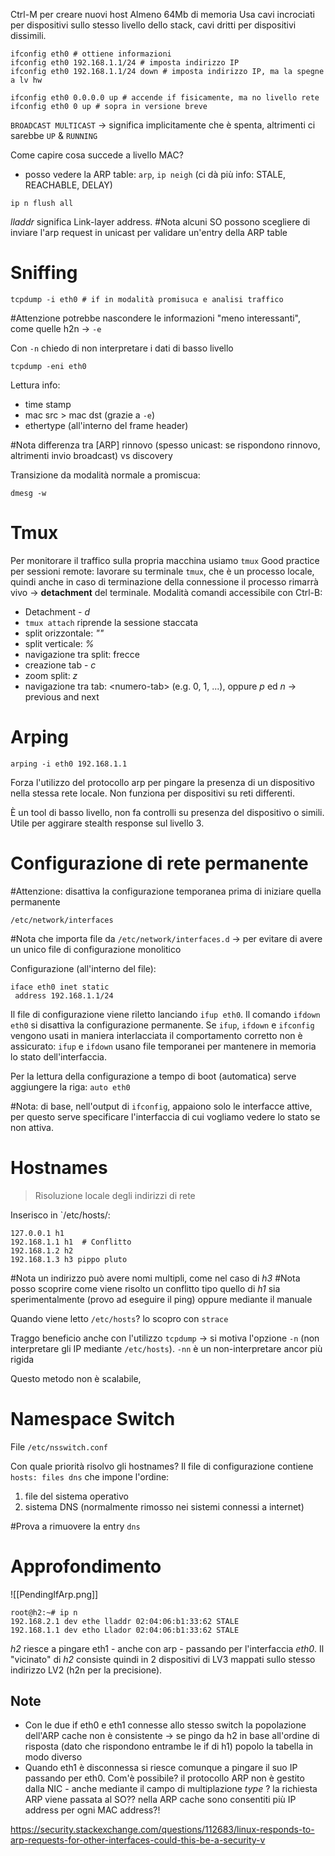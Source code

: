 Ctrl-M per creare nuovi host
Almeno 64Mb di memoria
Usa cavi incrociati per dispositivi sullo stesso livello dello stack, cavi dritti per dispositivi dissimili.

```
ifconfig eth0 # ottiene informazioni
ifconfig eth0 192.168.1.1/24 # imposta indirizzo IP
ifconfig eth0 192.168.1.1/24 down # imposta indirizzo IP, ma la spegne a lv hw

ifconfig eth0 0.0.0.0 up # accende if fisicamente, ma no livello rete
ifconfig eth0 0 up # sopra in versione breve
```

`BROADCAST MULTICAST` -> significa implicitamente che è spenta, altrimenti ci sarebbe `UP` & `RUNNING`

Come capire cosa succede a livello MAC?
- posso vedere la ARP table: `arp`, `ip neigh` (ci dà più info: STALE, REACHABLE, DELAY)

```
ip n flush all
```

*lladdr* significa Link-layer address.
#Nota alcuni SO possono scegliere di inviare l'arp request in unicast per validare un'entry della ARP table

# Sniffing
```
tcpdump -i eth0 # if in modalità promisuca e analisi traffico
```

#Attenzione potrebbe nascondere le informazioni "meno interessanti", come quelle h2n -> `-e`

Con `-n` chiedo di non interpretare i dati di basso livello

```
tcpdump -eni eth0
```

Lettura info:
- time stamp
- mac src > mac dst (grazie a `-e`)
- ethertype (all'interno del frame header)

#Nota differenza tra [ARP] rinnovo (spesso unicast: se rispondono rinnovo, altrimenti invio broadcast) vs discovery

Transizione da modalità normale a promiscua:
```
dmesg -w
```

# Tmux
Per monitorare il traffico sulla propria macchina usiamo `tmux`
Good practice per sessioni remote: lavorare su terminale `tmux`, che è un processo locale, quindi anche in caso di terminazione della connessione il processo rimarrà vivo -> **detachment** del terminale.
Modalità comandi accessibile con Ctrl-B:
- Detachment - *d*
- `tmux attach`  riprende la sessione staccata
- split orizzontale: *""*
- split verticale: *%*
- navigazione tra split: frecce
- creazione tab - *c*
- zoom split: *z*
- navigazione tra tab: \<numero-tab\> (e.g. 0, 1, ...), oppure *p* ed *n* -> previous and next

# Arping
```
arping -i eth0 192.168.1.1
```

Forza l'utilizzo del protocollo arp per pingare la presenza di un dispositivo nella stessa rete locale. Non funziona per dispositivi su reti differenti.

È un tool di basso livello, non fa controlli su presenza del dispositivo o simili. Utile per aggirare stealth response sul livello 3.

# Configurazione di rete permanente
#Attenzione: disattiva la configurazione temporanea prima di iniziare quella permanente

`/etc/network/interfaces`

#Nota che importa file da `/etc/network/interfaces.d` -> per evitare di avere un unico file di configurazione monolitico

Configurazione (all'interno del file):
```
iface eth0 inet static
 address 192.168.1.1/24
```

Il file di configurazione viene riletto lanciando `ifup eth0`. Il comando `ifdown eth0` si disattiva la configurazione permanente. Se `ifup`, `ifdown` e `ifconfig` vengono usati in maniera interlacciata il comportamento corretto non è assicurato: `ifup` e `ifdown` usano file temporanei per mantenere in memoria lo stato dell'interfaccia.

Per la lettura della configurazione a tempo di boot (automatica) serve aggiungere la riga: `auto eth0`

#Nota: di base, nell'output di `ifconfig`, appaiono solo le interfacce attive, per questo serve specificare l'interfaccia di cui vogliamo vedere lo stato se non attiva.

# Hostnames
> Risoluzione locale degli indirizzi di rete

Inserisco in `/etc/hosts/:
```
127.0.0.1 h1
192.168.1.1 h1  # Conflitto
192.168.1.2 h2
192.168.1.3 h3 pippo pluto
```

#Nota un indirizzo può avere nomi multipli, come nel caso di *h3*
#Nota posso scoprire come viene risolto un conflitto tipo quello di *h1* sia sperimentalmente (provo ad eseguire il ping) oppure mediante il manuale

Quando viene letto `/etc/hosts`? lo scopro con `strace`

Traggo beneficio anche con l'utilizzo `tcpdump` -> si motiva l'opzione `-n` (non interpretare gli IP mediante `/etc/hosts`). `-nn` è un non-interpretare ancor più rigida

Questo metodo non è scalabile, 
# Namespace Switch
File `/etc/nsswitch.conf`

Con quale priorità risolvo gli hostnames? Il file di configurazione contiene `hosts: files dns` che impone l'ordine:
1. file del sistema operativo
2. sistema DNS (normalmente rimosso nei sistemi connessi a internet)

#Prova a rimuovere la entry `dns`

# Approfondimento
![[PendingIfArp.png]]

```
root@h2:~# ip n
192.168.2.1 dev ethe lladdr 02:04:06:b1:33:62 STALE
192.168.1.1 dev etho Llador 02:04:06:b1:33:62 STALE
```
 
 *h2* riesce a pingare eth1 - anche con arp - passando per l'interfaccia *eth0*. Il "vicinato" di *h2* consiste quindi in 2 dispositivi di LV3 mappati sullo stesso indirizzo LV2 (h2n per la precisione).
## Note
- Con le due if eth0 e eth1 connesse allo stesso switch la popolazione dell'ARP cache non è consistente -> se pingo da h2 in base all'ordine di risposta (dato che rispondono entrambe le if di h1) popolo la tabella in modo diverso
- Quando eth1 è disconnessa si riesce comunque a pingare il suo IP passando per eth0. Com'è possibile? il protocollo ARP non è gestito dalla NIC - anche mediante il campo di multiplazione *type* ? la richiesta ARP viene passata al SO?? nella ARP cache sono consentiti più IP address per ogni MAC address?!

https://security.stackexchange.com/questions/112683/linux-responds-to-arp-requests-for-other-interfaces-could-this-be-a-security-v
